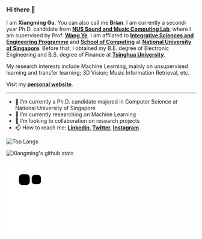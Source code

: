 ### Hi there 👋

I am **Xiangming Gu**. You can also call me **Brian**. I am currently a second-year Ph.D. candidate from **[NUS Sound and Music Computing Lab](https://smcnus.github.io)**, where I am supervised by Prof. **[Wang Ye](https://www.comp.nus.edu.sg/cs/people/wangye/)**. I am affilated to **[Integrative Sciences and Engineering Programme](https://isep.nus.edu.sg)** and **[School of Computing](https://www.comp.nus.edu.sg)** at **[National University of Singapore](https://www.nus.edu.sg)**. Before that, I obtained my B.E. degree of Electronic Engineering and B.S. degree of Finance at **[Tsinghua University](https://www.tsinghua.edu.cn/en/)**.

My research interests include Machine Learning, mainly on unsupervised learning and transfer learning; 3D Vision; Music Information Retrieval, etc.

Visit my **[personal website](https://guxm2021.github.io)**.
<!-- **guxm2021/guxm2021** is a ✨ _special_ ✨ repository because its `README.md` (this file) appears on your GitHub profile. -->

---

- 🔭 I’m currently a Ph.D. candidate majored in Computer Science at National University of Singapore
- 🌱 I’m currently researching on Machine Learning
- 👯 I’m looking to collaboration on research projects
- 📫 How to reach me: **[Linkedin](https://www.linkedin.com/in/xiangming-gu/), [Twitter](https://twitter.com/gu_xiangming), [Instagram](https://instagram.com/xiangminggu)**
<!-- - 😄 Pronouns: ...
- ⚡ Fun fact: ... -->
<!-- [![Readme Card](https://github-readme-stats.vercel.app/api/pin/?username=guxm2021&repo=ALT_SpeechBrain&theme=rose_pine)](https://github.com/guxm2021/ALT_SpeechBrain)[![Readme Card](https://github-readme-stats.vercel.app/api/pin/?username=guxm2021&repo=MM_ALT&theme=rose_pine)](https://github.com/guxm2021/MM_ALT)

[![Readme Card](https://github-readme-stats.vercel.app/api/pin/?username=guxm2021&repo=3D-HPE-PAA&theme=rose_pine)](https://github.com/guxm2021/3D-HPE-PAA)[![Readme Card](https://github-readme-stats.vercel.app/api/pin/?username=guxm2021&repo=guxm2021.github.io&theme=rose_pine)](https://github.com/guxm2021/guxm2021.github.io) -->

![Top Langs](https://github-readme-stats.vercel.app/api/top-langs/?username=guxm2021&layout=compact&theme=gruvbox&hide_border=true)

![Xiangming's github stats](https://github-readme-stats.vercel.app/api?username=guxm2021&show_icons=true&hide_border=true&theme=gruvbox)

![Snake animation](https://github.com/guxm2021/guxm2021/blob/output/github-contribution-grid-snake.svg)
